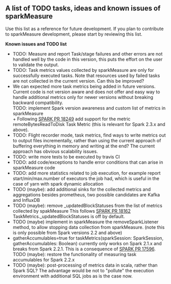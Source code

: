 ## A list of TODO tasks, ideas and known issues of sparkMeasure

Use this list as a reference for future development. 
If you plan to contribute to sparkMeasure development, please start by reviewing this list.


**Known issues and TODO list**
   * TODO: Measure and report Task/stage failures and other errors are not handled well by the code in this version, this puts the effort
     on the user to validate the output.
   * TODO: Task metrics values collected by sparkMeasure are only for successfully executed tasks. Note that 
     resources used by failed tasks are not collected in the current version. Can this be improved?
   * We can expected more task metrics being added in future versions. Current code is not version aware and does
     not offer and easy way to handle additional metrics only for newer versions without breaking backward compatibility.  
     TODO: implement Spark version awareness and custom list of metrics in sparkMeasure  
           + Following [SPARK PR 18249](https://github.com/apache/spark/pull/18249/files) add support for the metric 
     remoteBytesReadToDisk Task Metric (this is relevant for Spark 2.3.x and above).     
   * TODO: Flight recorder mode, task metrics, find ways to write metrics out to output files incrementally, 
     rather than using the current approach of buffering everything in memory and writing at the end? 
     The current approach has obvious scalability issues.
   * TODO: write more tests to be executed by travis CI
   * TODO: add code/exceptions to  handle error conditions that can arise in sparkMeasure code
   * TODO: add more statistics related to job execution, for example report start/min/max.number of executors
     the job had, which is useful in the case of yarn with spark dynamic allocation
   * TODO (maybe): add additional sinks for the collected metrics and aggregations besides prometheus,
     two possible candidates are Kafka and InfluxDB
   * TODO (maybe): remove _updatedBlockStatuses from the list of metrics collected by spakMeasure
     This follows [SPARK PR 18162](https://github.com/apache/spark/pull/18162) 
     TaskMetrics._updatedBlockStatuses is off by default.
   * TODO (maybe) implement in sparkMeasure the removeSparkListener method, to allow stopping data collection 
     from sparkMeasure. (note this is only possible from Spark versions 2.2 and above)
   * gatherAccumulables=true for taskMetrics(sparkSession: SparkSession, gatherAccumulables: Boolean) 
     currently only works on Spark 2.1.x and breaks from Spark 2.2.1. This is a consequence of
      [SPARK PR 17596](https://github.com/apache/spark/pull/17596).  
      TODO (maybe): restore the functionality of measuring task accumulables for Spark 2.2.x
   * TODO (maybe): post-processing of metrics data in scala, rather than Spark SQL? 
     The advantage would be not to "pollute" the execution environment with additional SQL jobs as is the case now.
